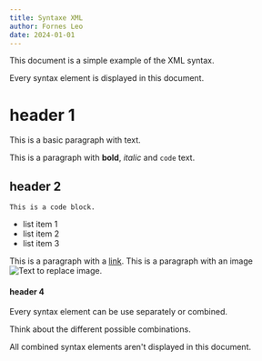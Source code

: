 ```yaml
---
title: Syntaxe XML
author: Fornes Leo
date: 2024-01-01
---
```


This document is a simple example of the XML syntax.

Every syntax element is displayed in this document.

# header 1

This is a basic paragraph with text.

This is a paragraph with **bold**, *italic* and `code` text.

## header 2

```
This is a code block.
```
- list item 1
- list item 2
- list item 3

This is a paragraph with a [link](https://www.youtube.com/watch?v=dQw4w9WgXcQ&ab_channel=RickAstley).
This is a paragraph with an image ![Text to replace image](https://cdn-images-1.medium.com/max/697/1*tsHrUKwQXG1YZX0l957ISw.png).

#### header 4

Every syntax element can be use separately or combined.

Think about the different possible combinations.

All combined syntax elements aren't displayed in this document.